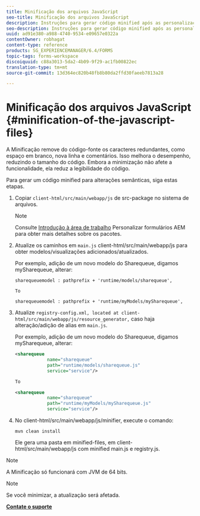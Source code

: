 ```yaml
---
title: Minificação dos arquivos JavaScript
seo-title: Minificação dos arquivos JavaScript
description: Instruções para gerar código minified após as personalizações da área de trabalho do AEM Forms para otimizar os arquivos JS para a Web.
seo-description: Instruções para gerar código minified após as personalizações da área de trabalho do AEM Forms para otimizar os arquivos JS para a Web.
uuid: ad91e380-a988-4740-9534-e09657e0322a
contentOwner: robhagat
content-type: reference
products: SG_EXPERIENCEMANAGER/6.4/FORMS
topic-tags: forms-workspace
discoiquuid: c88a3013-5da2-4b09-9f29-ac1fb00822ec
translation-type: tm+mt
source-git-commit: 13d364ec820b48fb8b80da2ffd30faeeb7813a28

---
```



# Minificação dos arquivos JavaScript {#minification-of-the-javascript-files}

A Minificação remove do código-fonte os caracteres redundantes, como espaço em branco, nova linha e comentários. Isso melhora o desempenho, reduzindo o tamanho do código. Embora a minimização não afete a funcionalidade, ela reduz a legibilidade do código.

Para gerar um código minified para alterações semânticas, siga estas etapas.

1. Copiar `client-html/src/main/webapp/js` de src-package no sistema de arquivos.

   >[!NOTE]
   >
   >Consulte [Introdução à área de trabalho](/help/forms/using/introduction-customizing-html-workspace.md) Personalizar formulários AEM para obter mais detalhes sobre os pacotes.

1. Atualize os caminhos em `main.js` client-html/src/main/webapp/js para obter modelos/visualizações adicionados/atualizados.

   Por exemplo, adição de um novo modelo do Sharequeue, digamos mySharequeue, alterar:

   ```
   sharequeuemodel : pathprefix + 'runtime/models/sharequeue',
   
   To
   
   sharequeuemodel : pathprefix + 'runtime/myModels/mySharequeue',
   ```

1. Atualize `registry-config.xml, located at client-html/src/main/webapp/js/resource_generator,` caso haja alteração/adição de alias em `main.js`.

   Por exemplo, adição de um novo modelo do Sharequeue, digamos mySharequeue, alterar:

   ```xml
   <sharequeue
               name="sharequeue"
               path="runtime/models/sharequeue.js"
               service="service"/>
   
   To
   
   <sharequeue
               name="sharequeue"
               path="runtime/myModels/mySharequeue.js"
               service="service"/>
   ```

1. No client-html/src/main/webapp/js/minifier, execute o comando:

   ```shell
   mvn clean install
   ```

   Ele gera uma pasta em minified-files, em client-html/src/main/webapp/js com minified main.js e registry.js.

>[!NOTE]
>
>A Minificação só funcionará com JVM de 64 bits.

>[!NOTE]
>
>Se você minimizar, a atualização será afetada.

**[Contate o suporte](https://www.adobe.com/account/sign-in.supportportal.html)**
